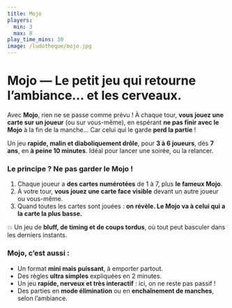 ```yaml
---
title: Mojo
players:
  min: 3
  max: 8
play_time_mins: 30
image: /ludotheque/mojo.jpg
---
```


# **Mojo — Le petit jeu qui retourne l’ambiance… et les cerveaux.**

Avec **Mojo**, rien ne se passe comme prévu ! À chaque tour, **vous jouez une carte sur un joueur** (ou sur vous-même), en espérant **ne pas finir avec le Mojo** à la fin de la manche… Car celui qui le garde **perd la partie** !

Un jeu **rapide, malin et diaboliquement drôle**, pour **3 à 6 joueurs**, dès **7 ans**, en **à peine 10 minutes**. Idéal pour lancer une soirée, ou la relancer.

### Le principe ? Ne pas garder le Mojo !

1. Chaque joueur a **des cartes numérotées** de 1 à 7, plus **le fameux Mojo**.
2. À votre tour, **vous jouez une carte face visible** devant un autre joueur ou vous-même.
3. Quand toutes les cartes sont jouées : **on révèle. Le Mojo va à celui qui a la carte la plus basse.**

💥 Un jeu de **bluff, de timing et de coups tordus**, où tout peut basculer dans les derniers instants.

### Mojo, c’est aussi :

- Un format **mini mais puissant**, à emporter partout.
- Des règles **ultra simples** expliquées en 2 minutes.
- Un jeu **rapide, nerveux et très interactif** : ici, on ne reste pas passif !
- Des parties en **mode élimination** ou en **enchaînement de manches**, selon l’ambiance.
